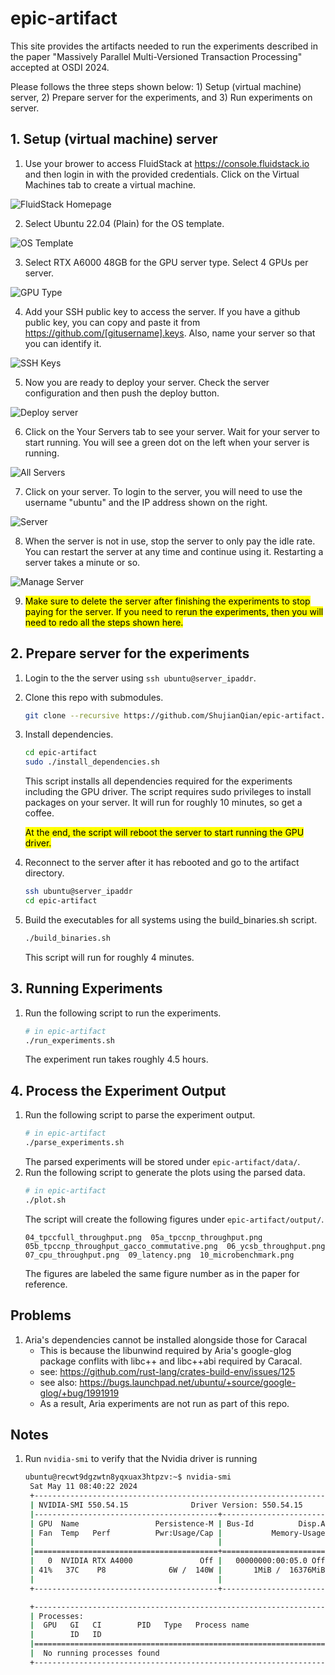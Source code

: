 # epic-artifact

This site provides the artifacts needed to run the experiments described in the paper "Massively Parallel Multi-Versioned Transaction Processing" accepted at OSDI 2024.

Please follows the three steps shown below: 1) Setup (virtual machine) server, 2) Prepare server for the experiments, and 3) Run experiments on server.

## 1. Setup (virtual machine) server

1. Use your brower to access FluidStack at https://console.fluidstack.io and then login in with the provided credentials. Click on the Virtual Machines tab to create a virtual machine.

![FluidStack Homepage](<figs/1-welcome.png>)

2. Select Ubuntu 22.04 (Plain) for the OS template.

![OS Template](<figs/2-os-template.png>)

3. Select RTX A6000 48GB for the GPU server type. Select 4 GPUs per server.

![GPU Type](<figs/3-gpu-selection.png>)

4. Add your SSH public key to access the server. If you have a github public key, you can copy and paste it from https://github.com/[gitusername].keys. Also, name your server so that you can identify it.

![SSH Keys](<figs/4-ssh-key.png>)

5. Now you are ready to deploy your server. Check the server configuration and then push the deploy button.

![Deploy server](<figs/5-deploy.png>)

6. Click on the Your Servers tab to see your server. Wait for your server to start running. You will see a green dot on the left when your server is running.

![All Servers](<figs/6-all-servers.png>)

7. Click on your server. To login to the server, you will need to use the username "ubuntu" and the IP address shown on the right.

![Server](<figs/7-server.png>)

8. When the server is not in use, stop the server to only pay the idle rate. You can restart the server at any time and continue using it. Restarting a server takes a minute or so.

![Manage Server](<figs/8-manage-server.png>)

9. <mark>Make sure to delete the server after finishing the experiments to stop paying for the server. If you need to rerun the experiments, then you will need to redo all the steps shown here.</mark>

## 2. Prepare server for the experiments
1. Login to the the server using `ssh ubuntu@server_ipaddr`.
1. Clone this repo with submodules.
   ```bash
   git clone --recursive https://github.com/ShujianQian/epic-artifact.git
   ```
1. Install dependencies.
   ```bash
   cd epic-artifact
   sudo ./install_dependencies.sh
   ```
   This script installs all dependencies required for the experiments including the GPU driver. The script requires sudo privileges to install packages on your server. It will run for roughly 10 minutes, so get a coffee.

   <mark> At the end, the script will reboot the server to start running the GPU driver.</mark>
1. Reconnect to the server after it has rebooted and go to the artifact directory.
   ```bash
   ssh ubuntu@server_ipaddr   
   cd epic-artifact
   ```
1. Build the executables for all systems using the build_binaries.sh script.
   ```bash
   ./build_binaries.sh
   ```
   This script will run for roughly 4 minutes.
## 3. Running Experiments
1. Run the following script to run the experiments.
   ```bash
   # in epic-artifact
   ./run_experiments.sh
   ```
   The experiment run takes roughly 4.5 hours.

## 4. Process the Experiment Output
1. Run the following script to parse the experiment output.
   ```bash
   # in epic-artifact
   ./parse_experiments.sh
   ```
   The parsed experiments will be stored under `epic-artifact/data/`.
2. Run the following script to generate the plots using the parsed data.
   ```bash
   # in epic-artifact
   ./plot.sh
   ```
   The script will create the following figures under `epic-artifact/output/`.
   ```
   04_tpccfull_throughput.png  05a_tpccnp_throughput.png  05b_tpccnp_throughput_gacco_commutative.png  06_ycsb_throughput.png  07_cpu_throughput.png  09_latency.png  10_microbenchmark.png
   ```
   The figures are labeled the same figure number as in the paper for reference.


## Problems
1. Aria's dependencies cannot be installed alongside those for Caracal
    - This is because the libunwind required by Aria's google-glog package conflits with libc++ and libc++abi required by Caracal.
    - see: https://github.com/rust-lang/crates-build-env/issues/125
    - see also: https://bugs.launchpad.net/ubuntu/+source/google-glog/+bug/1991919
    - As a result, Aria experiments are not run as part of this repo.

## Notes
1. Run `nvidia-smi` to verify that the Nvidia driver is running
   ```bash
   ubuntu@recwt9dgzwtn8yqxuax3htpzv:~$ nvidia-smi
    Sat May 11 08:40:22 2024
    +-----------------------------------------------------------------------------------------+
    | NVIDIA-SMI 550.54.15              Driver Version: 550.54.15      CUDA Version: 12.4     |
    |-----------------------------------------+------------------------+----------------------+
    | GPU  Name                 Persistence-M | Bus-Id          Disp.A | Volatile Uncorr. ECC |
    | Fan  Temp   Perf          Pwr:Usage/Cap |           Memory-Usage | GPU-Util  Compute M. |
    |                                         |                        |               MIG M. |
    |=========================================+========================+======================|
    |   0  NVIDIA RTX A4000               Off |   00000000:00:05.0 Off |                  Off |
    | 41%   37C    P8              6W /  140W |       1MiB /  16376MiB |      0%      Default |
    |                                         |                        |                  N/A |
    +-----------------------------------------+------------------------+----------------------+

    +-----------------------------------------------------------------------------------------+
    | Processes:                                                                              |
    |  GPU   GI   CI        PID   Type   Process name                              GPU Memory |
    |        ID   ID                                                               Usage      |
    |=========================================================================================|
    |  No running processes found                                                             |
    +-----------------------------------------------------------------------------------------+
   ```
